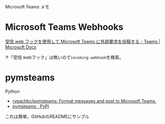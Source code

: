 Microsoft Teams メモ

# Microsoft Teams Webhooks

[受信 web フックを使用して Microsoft Teams に外部要求を投稿する - Teams | Microsoft Docs](https://docs.microsoft.com/ja-jp/microsoftteams/platform/webhooks-and-connectors/how-to/add-incoming-webhook)

↑「受信 webフック」は無いので`incoming webhook`を検索。


# pymsteams

Python

- [rveachkc/pymsteams: Format messages and post to Microsoft Teams.](https://github.com/rveachkc/pymsteams)
- [pymsteams · PyPI](https://pypi.org/project/pymsteams/)

これは簡単。GitHubのREADMEにサンプル